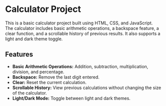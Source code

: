 # Calculator Project

This is a basic calculator project built using HTML, CSS, and JavaScript. The calculator includes basic arithmetic operations, a backspace feature, a clear function, and a scrollable history of previous results. It also supports a light and dark theme toggle.

## Features

- **Basic Arithmetic Operations:** Addition, subtraction, multiplication, division, and percentage.
- **Backspace:** Remove the last digit entered.
- **Clear:** Reset the current calculation.
- **Scrollable History:** View previous calculations without changing the size of the calculator.
- **Light/Dark Mode:** Toggle between light and dark themes.

